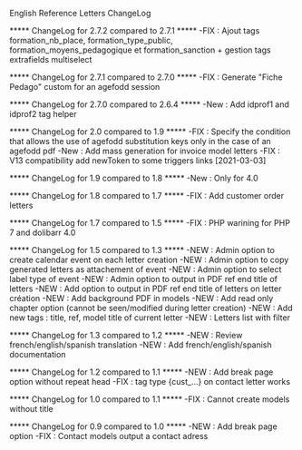English Reference Letters ChangeLog

***** ChangeLog for 2.7.2 compared to 2.7.1 *****
-FIX : Ajout tags formation_nb_place, formation_type_public, formation_moyens_pedagogique et formation_sanction + gestion tags extrafields multiselect

***** ChangeLog for 2.7.1 compared to 2.7.0 *****
-FIX : Generate "Fiche Pedago" custom for an agefodd session

***** ChangeLog for 2.7.0 compared to 2.6.4 *****
-New : Add idprof1 and idprof2 tag helper


***** ChangeLog for 2.0 compared to 1.9 *****
-FIX : Specify the condition that allows the use of agefodd substitution keys only in the case of an agefodd pdf
-New : Add mass generation for invoice model letters
-FIX : V13 compatibility add newToken to some triggers links [2021-03-03]

***** ChangeLog for 1.9 compared to 1.8 *****
-New : Only for 4.0

***** ChangeLog for 1.8 compared to 1.7 *****
-FIX : Add customer order letters

***** ChangeLog for 1.7 compared to 1.5 *****
-FIX : PHP warining for PHP 7 and dolibarr 4.0

***** ChangeLog for 1.5 compared to 1.3 *****
-NEW : Admin option to create calendar event on each letter creation
-NEW : Admin option to copy generated letters as attachement of event
-NEW : Admin option to select label type of event 
-NEW : Admin option to output in PDF ref end title of letters
-NEW : Add option to output in PDF ref end title of letters on letter création
-NEW : Add background PDF in models 
-NEW : Add read only chapter option (cannot be seen/modified during letter creation)
-NEW : Add new tags : title, ref, model title of current letter
-NEW : Letters list with filter


***** ChangeLog for 1.3 compared to 1.2 *****
-NEW : Review french/english/spanish translation
-NEW : Add french/english/spanish documentation

***** ChangeLog for 1.2 compared to 1.1 *****
-NEW : Add break page option without repeat head
-FIX : tag type {cust_...} on contact letter works 

***** ChangeLog for 1.0 compared to 1.1 *****
-FIX : Cannot create models without title 

***** ChangeLog for 0.9 compared to 1.0 *****
-NEW : Add break page option
-FIX : Contact models output a contact adress
